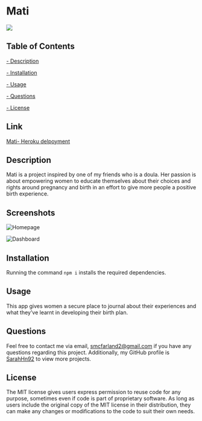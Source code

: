 # Mati

  ![](https://img.shields.io/badge/License-MIT-lightgreen)

  ## Table of Contents
   
   [ - Description](#description)
 
   [ - Installation](#installation)
 
   [ - Usage](#usage)
   
   [ - Questions](#questions)
  
   [ - License](#license)

   ## Link

   [Mati- Heroku delpoyment](https://secure-depths-39446.herokuapp.com/dash)

 
   ## Description
  Mati is a project inspired by one of my friends who is a doula. Her passion is about empowering women to educate themselves about their choices and rights around pregnancy and birth in an effort to give more people a positive birth experience.

  ## Screenshots

  ![Homepage](./Project1Scrnsht1.png)

  ![Dashboard](./Project1Scrnsht2.png)
  
  
  ## Installation
 Running the command `npm i` installs the required dependencies.
 

  ## Usage
 
 This app gives women a secure place to journal about their experiences and what they’ve learnt in developing their birth plan.
  
  
  

  ## Questions
  Feel free to contact me via email, smcfarland2@gmail.com if you have any questions regarding this project. 
  Additionally, my GitHub profile is [SarahHn92](https://github.com/SarahHn92) to view more projects.

  ## License
  The MIT license gives users express permission to reuse code for any purpose, 
sometimes even if code is part of proprietary software. As long as users include the original 
copy of the MIT license in their distribution, they can make any changes or modifications to the 
code to suit their own needs.